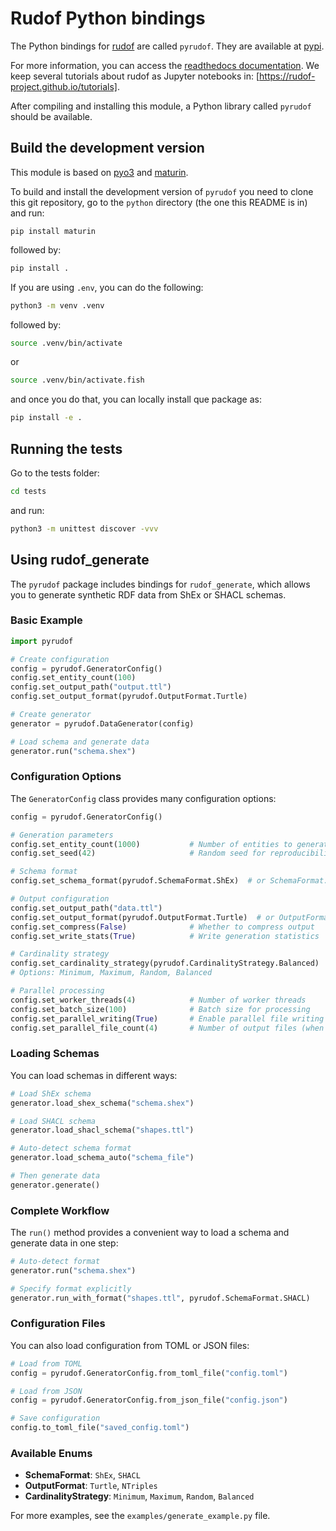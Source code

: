 # Rudof Python bindings

The Python bindings for [rudof](https://rudof-project.github.io/) are called `pyrudof`. They are available at [pypi](https://pypi.org/project/pyrudof/).

For more information, you can access the [readthedocs documentation](https://pyrudof.readthedocs.io/en/latest/). We keep several tutorials about rudof as Jupyter notebooks in: [https://rudof-project.github.io/tutorials].

After compiling and installing this module, a Python library  called `pyrudof` should be available.  

## Build the development version

This module is based on [pyo3](https://pyo3.rs/) and [maturin](https://www.maturin.rs/).

To build and install the development version of `pyrudof` you need to clone this git repository, go to the `python` directory (the one this README is in) and run:

```
pip install maturin
```

followed by:

```sh
pip install .
```

If you are using `.env`, you can do the following:

```sh
python3 -m venv .venv
```

followed by: 

```sh
source .venv/bin/activate
```

or

```sh
source .venv/bin/activate.fish
```

and once you do that, you can locally install que package as:

```sh
pip install -e .
```

## Running the tests

Go to the tests folder: 

```sh
cd tests
```

and run: 

```sh
python3 -m unittest discover -vvv
```

## Using rudof_generate

The `pyrudof` package includes bindings for `rudof_generate`, which allows you to generate synthetic RDF data from ShEx or SHACL schemas.

### Basic Example

```python
import pyrudof

# Create configuration
config = pyrudof.GeneratorConfig()
config.set_entity_count(100)
config.set_output_path("output.ttl")
config.set_output_format(pyrudof.OutputFormat.Turtle)

# Create generator
generator = pyrudof.DataGenerator(config)

# Load schema and generate data
generator.run("schema.shex")
```

### Configuration Options

The `GeneratorConfig` class provides many configuration options:

```python
config = pyrudof.GeneratorConfig()

# Generation parameters
config.set_entity_count(1000)           # Number of entities to generate
config.set_seed(42)                     # Random seed for reproducibility

# Schema format
config.set_schema_format(pyrudof.SchemaFormat.ShEx)  # or SchemaFormat.SHACL

# Output configuration
config.set_output_path("data.ttl")
config.set_output_format(pyrudof.OutputFormat.Turtle)  # or OutputFormat.NTriples
config.set_compress(False)              # Whether to compress output
config.set_write_stats(True)            # Write generation statistics

# Cardinality strategy
config.set_cardinality_strategy(pyrudof.CardinalityStrategy.Balanced)
# Options: Minimum, Maximum, Random, Balanced

# Parallel processing
config.set_worker_threads(4)            # Number of worker threads
config.set_batch_size(100)              # Batch size for processing
config.set_parallel_writing(True)       # Enable parallel file writing
config.set_parallel_file_count(4)       # Number of output files (when parallel)
```

### Loading Schemas

You can load schemas in different ways:

```python
# Load ShEx schema
generator.load_shex_schema("schema.shex")

# Load SHACL schema
generator.load_shacl_schema("shapes.ttl")

# Auto-detect schema format
generator.load_schema_auto("schema_file")

# Then generate data
generator.generate()
```

### Complete Workflow

The `run()` method provides a convenient way to load a schema and generate data in one step:

```python
# Auto-detect format
generator.run("schema.shex")

# Specify format explicitly
generator.run_with_format("shapes.ttl", pyrudof.SchemaFormat.SHACL)
```

### Configuration Files

You can also load configuration from TOML or JSON files:

```python
# Load from TOML
config = pyrudof.GeneratorConfig.from_toml_file("config.toml")

# Load from JSON
config = pyrudof.GeneratorConfig.from_json_file("config.json")

# Save configuration
config.to_toml_file("saved_config.toml")
```

### Available Enums

- **SchemaFormat**: `ShEx`, `SHACL`
- **OutputFormat**: `Turtle`, `NTriples`
- **CardinalityStrategy**: `Minimum`, `Maximum`, `Random`, `Balanced`

For more examples, see the `examples/generate_example.py` file.